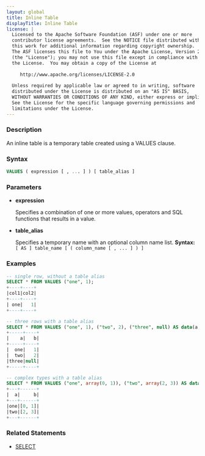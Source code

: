 ```yaml
---
layout: global
title: Inline Table
displayTitle: Inline Table
license: |
  Licensed to the Apache Software Foundation (ASF) under one or more
  contributor license agreements.  See the NOTICE file distributed with
  this work for additional information regarding copyright ownership.
  The ASF licenses this file to You under the Apache License, Version 2.0
  (the "License"); you may not use this file except in compliance with
  the License.  You may obtain a copy of the License at
 
     http://www.apache.org/licenses/LICENSE-2.0
 
  Unless required by applicable law or agreed to in writing, software
  distributed under the License is distributed on an "AS IS" BASIS,
  WITHOUT WARRANTIES OR CONDITIONS OF ANY KIND, either express or implied.
  See the License for the specific language governing permissions and
  limitations under the License.
---
```


### Description

An inline table is a temporary table created using a VALUES clause.

### Syntax

```sql
VALUES ( expression [ , ... ] ) [ table_alias ]
```

### Parameters

* **expression**

    Specifies a combination of one or more values, operators and SQL functions that results in a value.

* **table_alias**

    Specifies a temporary name with an optional column name list.
    **Syntax:** `[ AS ] table_name [ ( column_name [ , ... ] ) ]`

### Examples

```sql
-- single row, without a table alias
SELECT * FROM VALUES ("one", 1);
+----+----+
|col1|col2|
+----+----+
| one|   1|
+----+----+

-- three rows with a table alias
SELECT * FROM VALUES ("one", 1), ("two", 2), ("three", null) AS data(a, b);
+-----+----+
|    a|   b|
+-----+----+
|  one|   1|
|  two|   2|
|three|null|
+-----+----+

-- complex types with a table alias
SELECT * FROM VALUES ("one", array(0, 1)), ("two", array(2, 3)) AS data(a, b);
+---+------+
|  a|     b|
+---+------+
|one|[0, 1]|
|two|[2, 3]|
+---+------+
```

### Related Statements

* [SELECT](sql-ref-syntax-qry-select.html)
